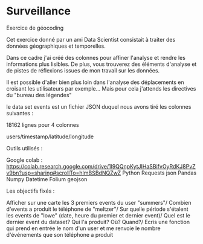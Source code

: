 # Surveillance
Exercice de géocoding

Cet exercice donné par un ami Data Scientist consistait à traiter des données géographiques et temporelles.

Dans ce cadre j'ai créé des colonnes pour affiner l'analyse et rendre les informations plus lisibles.
De plus, vous trouverez des éléments d'analyse et de pistes de réflexions issues de mon travail sur les données.

Il est possible d'aller bien plus loin dans l'analyse des déplacements en croisant les utilisateurs par exemple...
Mais pour cela j'attends les directives du "bureau des légendes"

le data set events est un fichier JSON duquel nous avons tiré les colonnes suivantes : 

18162 lignes pour 4 colonnes

users/timestamp/latitude/longitude

Outils utilisés : 

Google colab : https://colab.research.google.com/drive/1l9QQnpKytJIHaSBifvOyRdKJ8PvZv9bn?usp=sharing#scrollTo=hImBSBdNQZwZ
Python
Requests
json
Pandas
Numpy
Datetime
Folium
geojson

Les objectifs fixés :

Afficher sur une carte les 3 premiers events du user "summers"/
Combien d'events a produit le téléphone de "meltzer"/
Sur quelle période s'étalent les events de "lowe" (date, heure du premier et dernier event)/
Quel est le dernier event du dataset? Qui l'a produit? Où? Quand?/
Ecris une fonction qui prend en entrée le nom d'un user et me renvoie le nombre d'événements que son téléphone a produit
